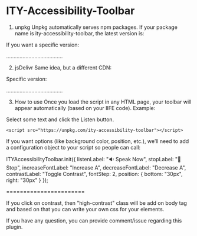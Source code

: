 # ITY-Accessibility-Toolbar

1. unpkg
Unpkg automatically serves npm packages.
If your package name is ity-accessibility-toolbar, the latest version is:

<script src="https://unpkg.com/ity-accessibility-toolbar@1.0.1"></script>


If you want a specific version:

<script src="https://unpkg.com/ity-accessibility-toolbar@1.0.1/ity-accessibility-toolbar.js"></script>

......................................

2. jsDelivr
Same idea, but a different CDN:

<script src="https://cdn.jsdelivr.net/npm/ity-accessibility-toolbar@1.0.1"></script>


Specific version:

<script src="https://cdn.jsdelivr.net/npm/ity-accessibility-toolbar@1.0.1/ity-accessibility-toolbar.js"></script>

......................................

3. How to use
Once you load the script in any HTML page, your toolbar will appear automatically (based on your IIFE code).
Example:

<!DOCTYPE html>
<html>
<head>
    <title>Test Accessibility Toolbar</title>
</head>
<body>
    <p>Select some text and click the Listen button.</p>

    <script src="https://unpkg.com/ity-accessibility-toolbar"></script>
</body>
</html>



If you want options (like background color, position, etc.), we’ll need to add a configuration object to your script so people can call:

ITYAccessibilityToolbar.init({
  listenLabel: "🔉 Speak Now",
  stopLabel: "🛑 Stop",
  increaseFontLabel: "Increase A",
  decreaseFontLabel: "Decrease A",
  contrastLabel: "Toggle Contrast",
  fontStep: 2,
  position: { bottom: "30px", right: "30px" }
});



=======================

If you click on contrast, then "high-contrast" class will be add on body tag and based on that you can write your own css for your elements.

If you have any question, you can provide comment/issue regarding this plugin.


